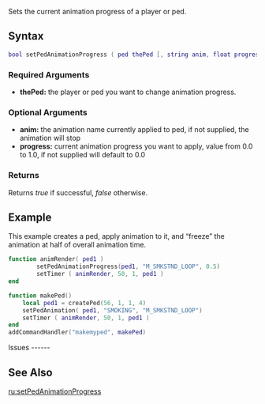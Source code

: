 Sets the current animation progress of a player or ped.

Syntax
------

``` lua
bool setPedAnimationProgress ( ped thePed [, string anim, float progress] )
```

### Required Arguments

-   **thePed:** the player or ped you want to change animation progress.

### Optional Arguments

-   **anim:** the animation name currently applied to ped, if not supplied, the animation will stop
-   **progress:** current animation progress you want to apply, value from 0.0 to 1.0, if not supplied will default to 0.0

### Returns

Returns *true* if successful, *false* otherwise.

Example
-------

<section name="Server" class="server" show="true">
This example creates a ped, apply animation to it, and “freeze” the animation at half of overall animation time.

``` lua
function animRender( ped1 )
        setPedAnimationProgress(ped1, "M_SMKSTND_LOOP", 0.5)
        setTimer ( animRender, 50, 1, ped1 )
end

function makePed()
    local ped1 = createPed(56, 1, 1, 4)
    setPedAnimation( ped1, "SMOKING", "M_SMKSTND_LOOP")
    setTimer ( animRender, 50, 1, ped1 )
end
addCommandHandler("makemyped", makePed)
```

</section>
Issues
------

See Also
--------

[ru:setPedAnimationProgress](/ru:setPedAnimationProgress.md "wikilink")
